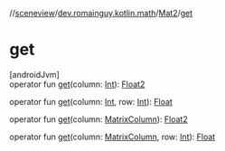 //[sceneview](../../../index.md)/[dev.romainguy.kotlin.math](../index.md)/[Mat2](index.md)/[get](get.md)

# get

[androidJvm]\
operator fun [get](get.md)(column: [Int](https://kotlinlang.org/api/latest/jvm/stdlib/kotlin/-int/index.html)): [Float2](../-float2/index.md)

operator fun [get](get.md)(column: [Int](https://kotlinlang.org/api/latest/jvm/stdlib/kotlin/-int/index.html), row: [Int](https://kotlinlang.org/api/latest/jvm/stdlib/kotlin/-int/index.html)): [Float](https://kotlinlang.org/api/latest/jvm/stdlib/kotlin/-float/index.html)

operator fun [get](get.md)(column: [MatrixColumn](../-matrix-column/index.md)): [Float2](../-float2/index.md)

operator fun [get](get.md)(column: [MatrixColumn](../-matrix-column/index.md), row: [Int](https://kotlinlang.org/api/latest/jvm/stdlib/kotlin/-int/index.html)): [Float](https://kotlinlang.org/api/latest/jvm/stdlib/kotlin/-float/index.html)
